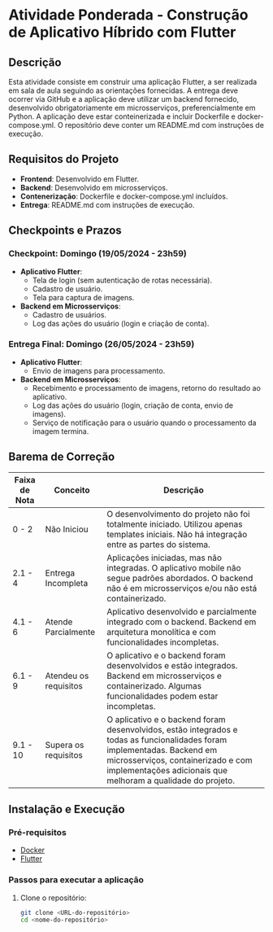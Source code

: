 # Atividade Ponderada - Construção de Aplicativo Híbrido com Flutter

## Descrição
Esta atividade consiste em construir uma aplicação Flutter, a ser realizada em sala de aula seguindo as orientações fornecidas. A entrega deve ocorrer via GitHub e a aplicação deve utilizar um backend fornecido, desenvolvido obrigatoriamente em microsserviços, preferencialmente em Python. A aplicação deve estar conteinerizada e incluir Dockerfile e docker-compose.yml. O repositório deve conter um README.md com instruções de execução.

## Requisitos do Projeto
- **Frontend**: Desenvolvido em Flutter.
- **Backend**: Desenvolvido em microsserviços.
- **Contenerização**: Dockerfile e docker-compose.yml incluídos.
- **Entrega**: README.md com instruções de execução.

## Checkpoints e Prazos
### Checkpoint: Domingo (19/05/2024 - 23h59)
- **Aplicativo Flutter**:
  - Tela de login (sem autenticação de rotas necessária).
  - Cadastro de usuário.
  - Tela para captura de imagens.
- **Backend em Microsserviços**:
  - Cadastro de usuários.
  - Log das ações do usuário (login e criação de conta).

### Entrega Final: Domingo (26/05/2024 - 23h59)
- **Aplicativo Flutter**:
  - Envio de imagens para processamento.
- **Backend em Microsserviços**:
  - Recebimento e processamento de imagens, retorno do resultado ao aplicativo.
  - Log das ações do usuário (login, criação de conta, envio de imagens).
  - Serviço de notificação para o usuário quando o processamento da imagem termina.

## Barema de Correção
| Faixa de Nota | Conceito                | Descrição |
|---------------|-------------------------|-----------|
| 0 - 2         | Não Iniciou             | O desenvolvimento do projeto não foi totalmente iniciado. Utilizou apenas templates iniciais. Não há integração entre as partes do sistema. |
| 2.1 - 4       | Entrega Incompleta      | Aplicações iniciadas, mas não integradas. O aplicativo mobile não segue padrões abordados. O backend não é em microsserviços e/ou não está containerizado. |
| 4.1 - 6       | Atende Parcialmente     | Aplicativo desenvolvido e parcialmente integrado com o backend. Backend em arquitetura monolítica e com funcionalidades incompletas. |
| 6.1 - 9       | Atendeu os requisitos   | O aplicativo e o backend foram desenvolvidos e estão integrados. Backend em microsserviços e containerizado. Algumas funcionalidades podem estar incompletas. |
| 9.1 - 10      | Supera os requisitos    | O aplicativo e o backend foram desenvolvidos, estão integrados e todas as funcionalidades foram implementadas. Backend em microsserviços, containerizado e com implementações adicionais que melhoram a qualidade do projeto. |

## Instalação e Execução
### Pré-requisitos
- [Docker](https://www.docker.com/get-started)
- [Flutter](https://flutter.dev/docs/get-started/install)

### Passos para executar a aplicação
1. Clone o repositório:
   ```bash
   git clone <URL-do-repositório>
   cd <nome-do-repositório>
